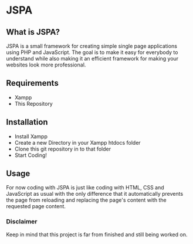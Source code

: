 # JSPA

## What is JSPA?
JSPA is a small framework for creating simple single page applications using PHP and JavaScript. The goal is to make it easy for everybody to understand while also making it an efficient framework for making your websites look more professional.

## Requirements
- Xampp
- This Repository

## Installation
- Install Xampp
- Create a new Directory in your Xampp htdocs folder
- Clone this git repository in to that folder
- Start Coding!

## Usage
For now coding with JSPA is just like coding with HTML, CSS and JavaScript as usual with the only difference that it automatically prevents the page from reloading and replacing the page's content with the requested page content.

### Disclaimer
Keep in mind that this project is far from finished and still being worked on.